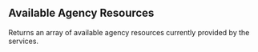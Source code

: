 ## Available Agency Resources
Returns an array of available agency resources currently provided by the services.

